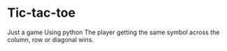 # Tic-tac-toe
Just a game
Using python
The player getting the same symbol across the column, row or diagonal wins.

         
    
    

 


            

